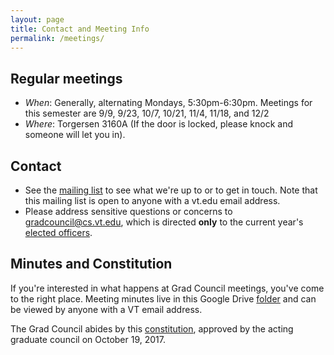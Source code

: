 ```yaml
---
layout: page
title: Contact and Meeting Info 
permalink: /meetings/
---
```


## Regular meetings
* *When*: Generally, alternating Mondays, 5:30pm-6:30pm. Meetings for this semester are 9/9, 9/23, 10/7, 10/21, 11/4, 11/18, and 12/2
* *Where*: Torgersen 3160A (If the door is locked, please knock and someone will let you in).

## Contact
* See the [mailing list](https://groups.google.com/a/vt.edu/forum/#!forum/csgc-g) to see what we're up to or to get in touch. Note that this mailing list is open to anyone with a vt.edu email address.
* Please address sensitive questions or concerns to [gradcouncil@cs.vt.edu](mailto:gradcouncil@cs.vt.edu), which is directed **only** to the current year's [elected officers](/officers/).

## Minutes and Constitution
If you're interested in what happens at Grad Council meetings, you've come to the right place.
Meeting minutes live in this Google Drive [folder](https://drive.google.com/drive/folders/0B0b9Zb_kmZenbG1VTnhadTNHVDg?usp=sharing) and can be viewed by anyone with a VT email address.

The Grad Council abides by this [constitution](https://docs.google.com/a/vt.edu/document/d/1YrcqQCxML7jFIrtPRbh80wkqDbkA-7syDoGd6AdtGpQ/edit?usp=sharing), approved by the acting graduate council on October 19, 2017.
